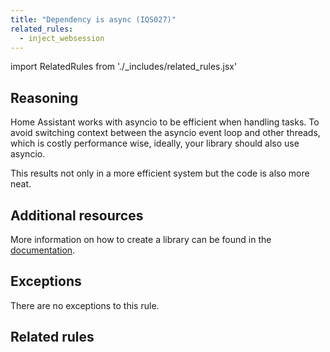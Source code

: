 ```yaml
---
title: "Dependency is async (IQS027)"
related_rules:
  - inject_websession
---
```

import RelatedRules from './_includes/related_rules.jsx'

## Reasoning

Home Assistant works with asyncio to be efficient when handling tasks.
To avoid switching context between the asyncio event loop and other threads, which is costly performance wise, ideally, your library should also use asyncio.

This results not only in a more efficient system but the code is also more neat.

## Additional resources

More information on how to create a library can be found in the [documentation](../../../api_lib_index).

## Exceptions

There are no exceptions to this rule.

## Related rules

<RelatedRules relatedRules={frontMatter.related_rules}></RelatedRules>